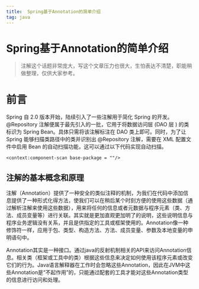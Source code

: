 ```yaml
---
title:  Spring基于Annotation的简单介绍
tag: java
---
```

<!-- toc -->
#  Spring基于Annotation的简单介绍

>注解这个话题非常庞大，写这个文章压力也很大，生怕表达不清楚，职能稍做整理，仅供大家参考。

#  前言
Spring 自 2.0 版本开始，陆续引入了一些注解用于简化 Spring 的开发。@Repository 注解便属于最先引入的一批，它用于将数据访问层 (DAO 层 ) 的类标识为 Spring Bean。具体只需将该注解标注在 DAO 类上即可。同时，为了让 Spring 能够扫描类路径中的类并识别出 @Repository 注解，需要在 XML 配置文件中启用 Bean 的自动扫描功能，这可以通过以下代码实现自动扫描。

```
<context:component-scan base-package = ""/> 
```

## 注解的基本概念和原理
注解（Annotation）提供了一种安全的类似注释的机制，为我们在代码中添加信息提供了一种形式化得方法，使我们可以在稍后某个时刻方便的使用这些数据（通过解析注解来使用这些数据），用来将任何的信息或者元数据与程序元素（类、方法、成员变量等）进行关联。其实就是更加直观更加明了的说明，这些说明信息与程序业务逻辑没有关系，并且是供指定的工具或框架使用的。Annotation像一种修饰符一样，应用于包、类型、构造方法、方法、成员变量、参数及本地变量的申明语句中。

Annotation其实是一种接口。通过java的反射机制相关的API来访问Annotation信息。相关类（框架或工具中的类）根据这些信息来决定如何使用该程序元素或改变它们的行为。Java语言解释器在工作时会忽略这些Annotation，因此在JVM中这些Annotation是“不起作用”的，只能通过配套的工具才能对这些Annotation类型的信息进行访问和处理。



